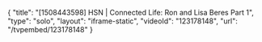 {
    "title": "[1508443598] HSN | Connected Life: Ron and Lisa Beres Part 1",
    "type": "solo",
    "layout": "iframe-static",
    "videoId": "123178148",
    "url": "\/tvpembed\/123178148"
}